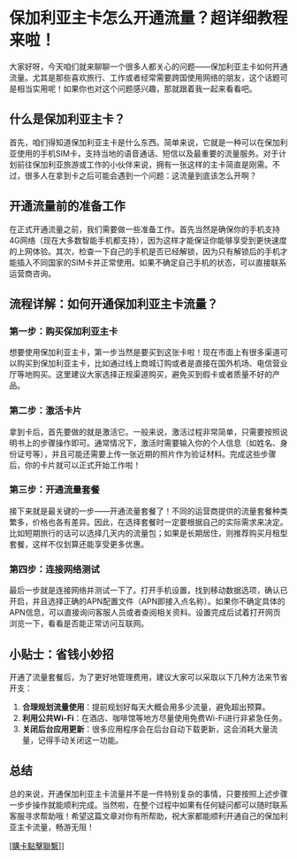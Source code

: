 # 保加利亚主卡怎么开通流量？超详细教程来啦！

大家好呀，今天咱们就来聊聊一个很多人都关心的问题——保加利亚主卡如何开通流量。尤其是那些喜欢旅行、工作或者经常需要跨国使用网络的朋友，这个话题可是相当实用呢！如果你也对这个问题感兴趣，那就跟着我一起来看看吧。

## 什么是保加利亚主卡？

首先，咱们得知道保加利亚主卡是什么东西。简单来说，它就是一种可以在保加利亚使用的手机SIM卡，支持当地的语音通话、短信以及最重要的流量服务。对于计划前往保加利亚旅游或工作的小伙伴来说，拥有一张这样的主卡简直是刚需。不过，很多人在拿到卡之后可能会遇到一个问题：这流量到底该怎么开啊？

## 开通流量前的准备工作

在正式开通流量之前，我们需要做一些准备工作。首先当然是确保你的手机支持4G网络（现在大多数智能手机都支持），因为这样才能保证你能够享受到更快速度的上网体验。其次，检查一下自己的手机是否已经解锁，因为只有解锁后的手机才能插入不同国家的SIM卡并正常使用。如果不确定自己手机的状态，可以直接联系运营商咨询。

## 流程详解：如何开通保加利亚主卡流量？

### 第一步：购买保加利亚主卡

想要使用保加利亚主卡，第一步当然是要买到这张卡啦！现在市面上有很多渠道可以购买到保加利亚主卡，比如通过线上商城订购或者是直接在国外机场、电信营业厅等地购买。这里建议大家选择正规渠道购买，避免买到假卡或者质量不好的产品。

### 第二步：激活卡片

拿到卡后，首先要做的就是激活它。一般来说，激活过程非常简单，只需要按照说明书上的步骤操作即可。通常情况下，激活时需要输入你的个人信息（如姓名、身份证号等），并且可能还需要上传一张近期的照片作为验证材料。完成这些步骤后，你的卡片就可以正式开始工作啦！

### 第三步：开通流量套餐

接下来就是最关键的一步——开通流量套餐了！不同的运营商提供的流量套餐种类繁多，价格也各有差异。因此，在选择套餐时一定要根据自己的实际需求来决定。比如短期旅行的话可以选择几天内的流量包；如果是长期居住，则推荐购买月租型套餐，这样不仅划算还能享受更多优惠。

### 第四步：连接网络测试

最后一步就是连接网络并测试一下了。打开手机设置，找到移动数据选项，确认已开启，并且选择正确的APN配置文件（APN即接入点名称）。如果你不确定具体的APN信息，可以直接询问客服人员或者查阅相关资料。设置完成后试着打开网页浏览一下，看看是否能正常访问互联网。

## 小贴士：省钱小妙招

开通了流量套餐后，为了更好地管理费用，建议大家可以采取以下几种方法来节省开支：

1. **合理规划流量使用**：提前规划好每天大概会用多少流量，避免超出预算。
2. **利用公共Wi-Fi**：在酒店、咖啡馆等地方尽量使用免费Wi-Fi进行非紧急任务。
3. **关闭后台应用更新**：很多应用程序会在后台自动下载更新，这会消耗大量流量，记得手动关闭这一功能。

## 总结

总的来说，开通保加利亚主卡流量并不是一件特别复杂的事情，只要按照上述步骤一步步操作就能顺利完成。当然啦，在整个过程中如果有任何疑问都可以随时联系客服寻求帮助哦！希望这篇文章对你有所帮助，祝大家都能顺利开通自己的保加利亚主卡流量，畅游无阻！

[[購卡點擊聯繫](https://t.me/s/esim1088)]]
